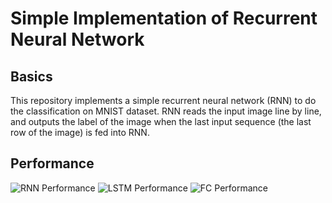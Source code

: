 # Simple Implementation of Recurrent Neural Network
## Basics
This repository implements a simple recurrent neural network (RNN) to do the classification on MNIST dataset. RNN reads the input image line by line, and outputs the label of the image when the last input sequence (the last row of the image) is fed into RNN.
## Performance
![RNN Performance](/Figures/rnn.png)
![LSTM Performance](/Figures/lstm.png)
![FC Performance](/Figures/fc.png)

